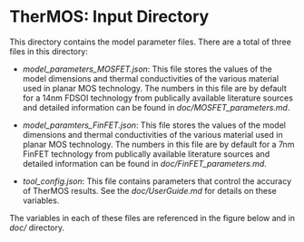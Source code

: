 # TherMOS: Input Directory

This directory contains the model parameter files. There are a total of three
files in this directory:

- *model_parameters_MOSFET.json*: This file stores the values of the model dimensions
  and thermal conductivities of the various material used in planar MOS
  technology. The numbers in this file are by default for a 14nm FDSOI technology from publically available literature sources
  and detailed information can be found in *doc/MOSFET_parameters.md*.

- *model_paramters_FinFET.json*: This file stores the values of the model dimensions
  and thermal conductivities of the various material used in planar MOS
  technology. The numbers in this file are by default for a 7nm FinFET technology from publically available literature sources
  and detailed information can be found in *doc/FinFET_parameters.md*.

- *tool_config.json*: This file contains parameters that control the accuracy of TherMOS results. See the *doc/UserGuide.md* for details on these variables.

The variables in each of these files are referenced in the figure below and in *doc/* directory.
